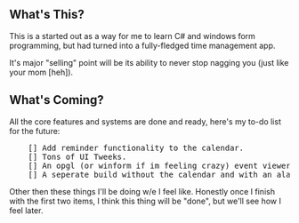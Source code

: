 ## What's This?

This is a started out as a way for me to learn C# and windows form programming, but had turned into a fully-fledged time management app. 

It's major "selling" point will be its ability to never stop nagging you (just like your mom [heh]).

## What's Coming?
All the core features and systems are done and ready, here's my to-do list for the future:
<pre>
	[] Add reminder functionality to the calendar.
	[] Tons of UI Tweeks.
	[] An opgl (or winform if im feeling crazy) event viewer.
	[] A seperate build without the calendar and with an alarm tab instead
</pre>

Other then these things I'll be doing w/e I feel like. Honestly once I finish with the first two items,
I think this thing will be "done", but we'll see how I feel later.